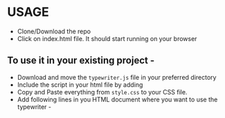 # USAGE

- Clone/Download the repo
- Click on index.html file. It should start running on your browser

## To use it in your existing project -
- Download and move the <code>typewriter.js</code> file in your preferred directory
- Include the script in your html file by adding
<code><script src="YOUR_PATH/typewriter.js"></script></code>
- Copy and Paste everything from <code>style.css</code> to your CSS file.
- Add following lines in you HTML document where you want to use the typewriter -
  <div class="tr-container"><span id="respTypeWriter">
    </span><span class="cursor">&nbsp;</span>
  </div>

